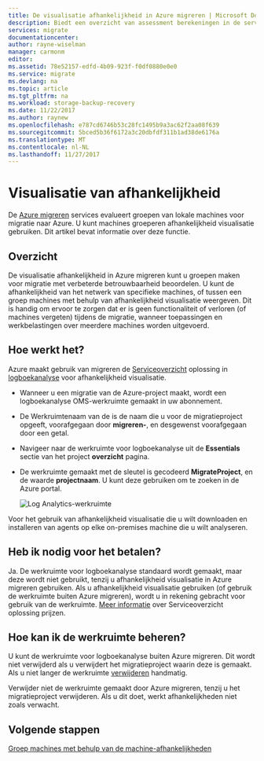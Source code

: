 ```yaml
---
title: De visualisatie afhankelijkheid in Azure migreren | Microsoft Docs
description: Biedt een overzicht van assessment berekeningen in de service Azure migreren.
services: migrate
documentationcenter: 
author: rayne-wiselman
manager: carmonm
editor: 
ms.assetid: 78e52157-edfd-4b09-923f-f0df0880e0e0
ms.service: migrate
ms.devlang: na
ms.topic: article
ms.tgt_pltfrm: na
ms.workload: storage-backup-recovery
ms.date: 11/22/2017
ms.author: raynew
ms.openlocfilehash: e787cd6746b53c28fc1495b9a3ac62f2aa08f639
ms.sourcegitcommit: 5bced5b36f6172a3c20dbfdf311b1ad38de6176a
ms.translationtype: MT
ms.contentlocale: nl-NL
ms.lasthandoff: 11/27/2017
---
```

# <a name="dependency-visualization"></a>Visualisatie van afhankelijkheid

De [Azure migreren](migrate-overview.md) services evalueert groepen van lokale machines voor migratie naar Azure. U kunt machines groeperen afhankelijkheid visualisatie gebruiken. Dit artikel bevat informatie over deze functie.


## <a name="overview"></a>Overzicht

De visualisatie afhankelijkheid in Azure migreren kunt u groepen maken voor migratie met verbeterde betrouwbaarheid beoordelen. U kunt de afhankelijkheid van het netwerk van specifieke machines, of tussen een groep machines met behulp van afhankelijkheid visualisatie weergeven. Dit is handig om ervoor te zorgen dat er is geen functionaliteit of verloren (of machines vergeten) tijdens de migratie, wanneer toepassingen en werkbelastingen over meerdere machines worden uitgevoerd.  

## <a name="how-does-it-work"></a>Hoe werkt het?

Azure maakt gebruik van migreren de [Serviceoverzicht](../operations-management-suite/operations-management-suite-service-map.md) oplossing in [logboekanalyse](../log-analytics/log-analytics-overview.md) voor afhankelijkheid visualisatie.
- Wanneer u een migratie van de Azure-project maakt, wordt een logboekanalyse OMS-werkruimte gemaakt in uw abonnement.
- De Werkruimtenaam van de is de naam die u voor de migratieproject opgeeft, voorafgegaan door **migreren-**, en desgewenst voorafgegaan door een getal. 
- Navigeer naar de werkruimte voor logboekanalyse uit de **Essentials** sectie van het project **overzicht** pagina.
- De werkruimte gemaakt met de sleutel is gecodeerd **MigrateProject**, en de waarde **projectnaam**. U kunt deze gebruiken om te zoeken in de Azure portal.  

    ![Log Analytics-werkruimte](./media/concepts-dependency-visualization/oms-workspace.png)

Voor het gebruik van afhankelijkheid visualisatie die u wilt downloaden en installeren van agents op elke on-premises machine die u wilt analyseren.  

## <a name="do-i-need-to-pay-for-it"></a>Heb ik nodig voor het betalen?

Ja. De werkruimte voor logboekanalyse standaard wordt gemaakt, maar deze wordt niet gebruikt, tenzij u afhankelijkheid visualisatie in Azure migreren gebruiken. Als u afhankelijkheid visualisatie gebruiken (of gebruik de werkruimte buiten Azure migreren), wordt u in rekening gebracht voor gebruik van de werkruimte.  [Meer informatie](https://www.microsoft.com/cloud-platform/operations-management-suite) over Serviceoverzicht oplossing prijzen. 

## <a name="how-do-i-manage-the-workspace"></a>Hoe kan ik de werkruimte beheren?

U kunt de werkruimte voor logboekanalyse buiten Azure migreren. Dit wordt niet verwijderd als u verwijdert het migratieproject waarin deze is gemaakt. Als u niet langer de werkruimte [verwijderen](../log-analytics/log-analytics-manage-access.md) handmatig.

Verwijder niet de werkruimte gemaakt door Azure migreren, tenzij u het migratieproject verwijderen. Als u dit doet, werkt afhankelijkheden niet zoals verwacht.

## <a name="next-steps"></a>Volgende stappen

[Groep machines met behulp van de machine-afhankelijkheden](how-to-create-group-machine-dependencies.md)